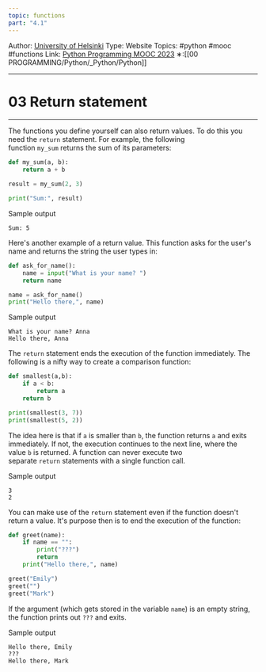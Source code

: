 ```yaml
---
topic: functions
part: "4.1"
---
```

Author: [University of Helsinki](https://programming-23.mooc.fi/)
Type: Website
Topics: #python #mooc #functions 
Link: [Python Programming MOOC 2023](https://programming-23.mooc.fi/)
∗:[[00 PROGRAMMING/Python/_Python/Python]] 

---
# 03 Return statement

--- 
The functions you define yourself can also return values. To do this you need the `return` statement. For example, the following function `my_sum` returns the sum of its parameters:

```python
def my_sum(a, b):
    return a + b

result = my_sum(2, 3)

print("Sum:", result)
```

Sample output

```
Sum: 5
```

Here's another example of a return value. This function asks for the user's name and returns the string the user types in:

```python
def ask_for_name():
    name = input("What is your name? ")
    return name

name = ask_for_name()
print("Hello there,", name)
```

Sample output

```
What is your name? Anna 
Hello there, Anna
```

The `return` statement ends the execution of the function immediately. The following is a nifty way to create a comparison function:

```python
def smallest(a,b):
    if a < b:
        return a
    return b

print(smallest(3, 7))
print(smallest(5, 2))
```

The idea here is that if `a` is smaller than `b`, the function returns `a` and exits immediately. If not, the execution continues to the next line, where the value `b` is returned. A function can never execute two separate `return` statements with a single function call.

Sample output

```
3 
2
```

You can make use of the `return` statement even if the function doesn't return a value. It's purpose then is to end the execution of the function:

```python
def greet(name):
    if name == "":
        print("???")
        return
    print("Hello there,", name)

greet("Emily")
greet("")
greet("Mark")
```

If the argument (which gets stored in the variable `name`) is an empty string, the function prints out `???` and exits.

Sample output

```
Hello there, Emily 
??? 
Hello there, Mark
```